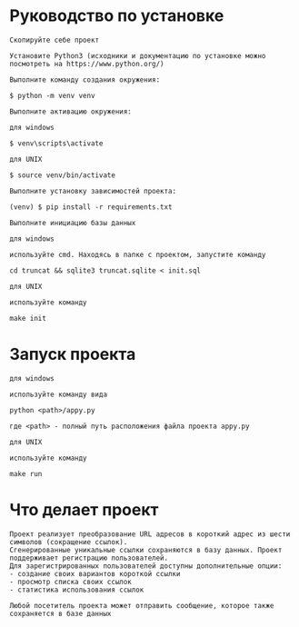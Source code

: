 # Руководство по установке

    Скопируйте себе проект

    Установите Python3 (исходники и документацию по установке можно посмотреть на https://www.python.org/)

    Выполните команду создания окружения:

    $ python -m venv venv

    Выполните активацию окружения:

    для windows

    $ venv\scripts\activate

    для UNIX

    $ source venv/bin/activate

    Выполните установку зависимостей проекта:

    (venv) $ pip install -r requirements.txt
    
    Выполните инициацию базы данных
    
    для windows 
    
    используйте cmd. Находясь в папке с проектом, запустите команду 
    
    cd truncat && sqlite3 truncat.sqlite < init.sql
    
    для UNIX
    
    используйте команду 
    
    make init
    
# Запуск проекта
    
    для windows
    
    используйте команду вида
    
    python <path>/appy.py
    
    где <path> - полный путь расположения файла проекта appy.py
    
    для UNIX
    
    используйте команду 
    
    make run
    
# Что делает проект
    
    Проект реализует преобразование URL адресов в короткий адрес из шести символов (сокращение ссылок). 
    Сгенерированные уникальные ссылки сохраняются в базу данных. Проект поддерживает регистрацию пользователей. 
    Для зарегистрированных пользователей доступны дополнительные опции:
    - создание своих вариантов короткой ссылки
    - просмотр списка своих ссылок
    - статистика использования ссылок
    
    Любой посетитель проекта может отправить сообщение, которое также сохраняется в базе данных

